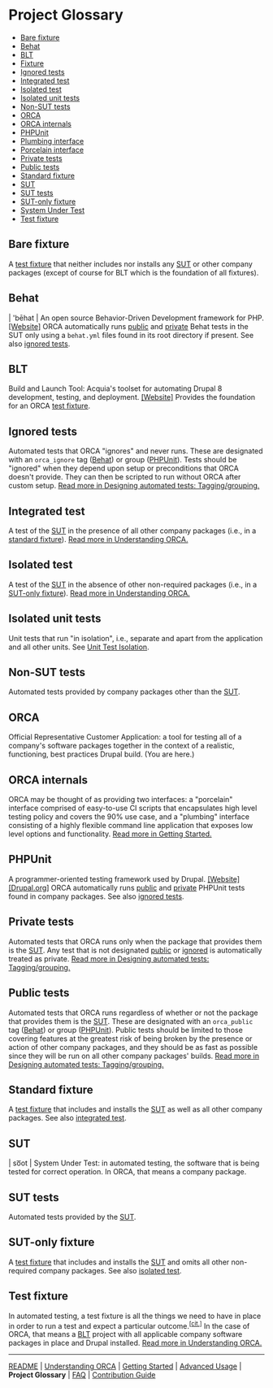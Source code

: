 # Project Glossary

* [Bare fixture](#bare-fixture)
* [Behat](#behat)
* [BLT](#blt)
* [Fixture](#test-fixture)
* [Ignored tests](#ignored-tests)
* [Integrated test](#integrated-test)
* [Isolated test](#isolated-test)
* [Isolated unit tests](#isolated-unit-tests)
* [Non-SUT tests](#non-sut-tests)
* [ORCA](#orca)
* [ORCA internals](#orca-internals)
* [PHPUnit](#phpunit)
* [Plumbing interface](#orca-internals)
* [Porcelain interface](#orca-internals)
* [Private tests](#private-tests)
* [Public tests](#public-tests)
* [Standard fixture](#standard-fixture)
* [SUT](#sut)
* [SUT tests](#sut-tests)
* [SUT-only fixture](#sut-only-fixture)
* [System Under Test](#sut)
* [Test fixture](#test-fixture)

## Bare fixture

A [test fixture](#test-fixture) that neither includes nor installs any [SUT](#sut) or other company packages (except of course for BLT which is the foundation of all fixtures).

## Behat

| 'bēhat | An open source Behavior-Driven Development framework for PHP. [[Website]](http://behat.org/) ORCA automatically runs [public](#public-tests) and [private](#private-tests) Behat tests in the SUT only using a `behat.yml` files found in its root directory if present. See also [ignored tests](#ignored-tests).

## BLT

Build and Launch Tool: Acquia's toolset for automating Drupal 8 development, testing, and deployment. [[Website]](https://github.com/acquia/blt) Provides the foundation for an ORCA [test fixture](#test-fixture).

## Ignored tests

Automated tests that ORCA "ignores" and never runs. These are designated with an `orca_ignore` tag ([Behat](#behat)) or group ([PHPUnit](#phpunit)). Tests should be "ignored" when they depend upon setup or preconditions that ORCA doesn't provide. They can then be scripted to run without ORCA after custom setup. [Read more in Designing automated tests: Tagging/grouping.](getting-started.md#tagginggrouping)

## Integrated test

A test of the [SUT](#sut) in the presence of all other company packages (i.e., in a [standard fixture](#standard-fixture)). [Read more in Understanding ORCA.](understanding-orca.md#automated-tests)

## Isolated test

A test of the [SUT](#sut) in the absence of other non-required packages (i.e., in a [SUT-only fixture](#sut-only-fixture)). [Read more in Understanding ORCA.](understanding-orca.md#automated-tests)

## Isolated unit tests

Unit tests that run "in isolation", i.e., separate and apart from the application and all other units. See [Unit Test Isolation](http://wiki.c2.com/?UnitTestIsolation).

## Non-SUT tests

Automated tests provided by company packages other than the [SUT](#sut).

## ORCA

Official Representative Customer Application: a tool for testing all of a company's software packages together in the context of a realistic, functioning, best practices Drupal build. (You are here.)

## ORCA internals

ORCA may be thought of as providing two interfaces: a "porcelain" interface comprised of easy-to-use CI scripts that encapsulates high level testing policy and covers the 90% use case, and a "plumbing" interface consisting of a highly flexible command line application that exposes low level options and functionality. [Read more in Getting Started.](getting-started.md)

## PHPUnit

A programmer-oriented testing framework used by Drupal. [[Website]](https://phpunit.de/) [[Drupal.org]](https://www.drupal.org/docs/8/phpunit) ORCA automatically runs [public](#public-tests) and [private](#private-tests) PHPUnit tests found in company packages. See also [ignored tests](#ignored-tests).

## Private tests

Automated tests that ORCA runs only when the package that provides them is the [SUT](#sut). Any test that is not designated [public](#public-tests) or [ignored](#ignored-tests) is automatically treated as private. [Read more in Designing automated tests: Tagging/grouping.](getting-started.md#tagginggrouping)

## Public tests

Automated tests that ORCA runs regardless of whether or not the package that provides them is the [SUT](#sut). These are designated with an `orca_public` tag ([Behat](#behat)) or group ([PHPUnit](#phpunit)). Public tests should be limited to those covering features at the greatest risk of being broken by the presence or action of other company packages, and they should be as fast as possible since they will be run on all other company packages' builds. [Read more in Designing automated tests: Tagging/grouping.](getting-started.md#tagginggrouping)

## Standard fixture

A [test fixture](#test-fixture) that includes and installs the [SUT](#sut) as well as all other company packages. See also [integrated test](#integrated-test).

## SUT

| so͞ot | System Under Test: in automated testing, the software that is being tested for correct operation. In ORCA, that means a company package.

## SUT tests

Automated tests provided by the [SUT](#sut).

## SUT-only fixture

A [test fixture](#test-fixture) that includes and installs the [SUT](#sut) and omits all other non-required company packages. See also [isolated test](#isolated-test).

## Test fixture

In automated testing, a test fixture is all the things we need to have in place in order to run a test and expect a particular outcome.<sup>[[cit.]](http://xunitpatterns.com/test%20fixture%20-%20xUnit.html)</sup> In the case of ORCA, that means a [BLT](#blt) project with all applicable company software packages in place and Drupal installed. [Read more in Understanding ORCA.](understanding-orca.md#test-fixtures)

---

[README](README.md)
| [Understanding ORCA](understanding-orca.md)
| [Getting Started](getting-started.md)
| [Advanced Usage](advanced-usage.md)
| **Project Glossary**
| [FAQ](faq.md)
| [Contribution Guide](CONTRIBUTING.md)
